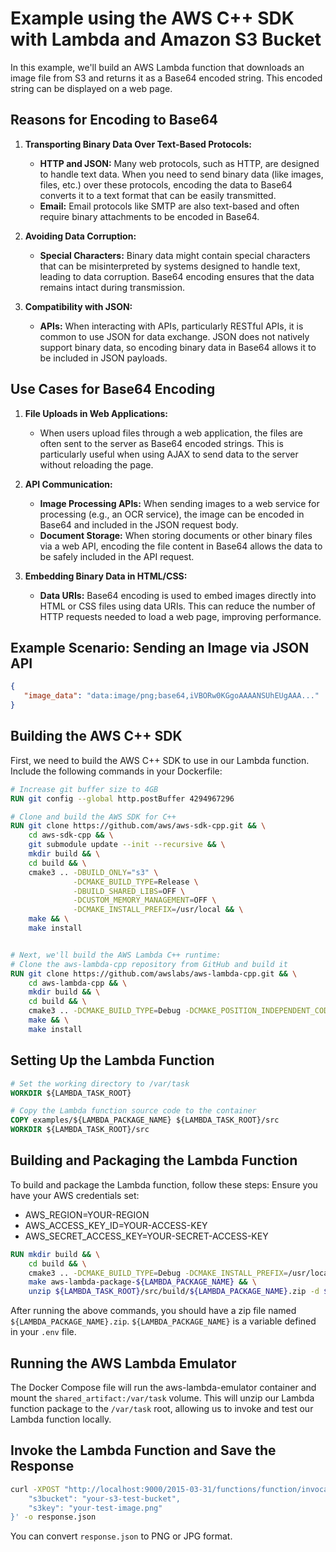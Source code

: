 # Example using the AWS C++ SDK with Lambda and Amazon S3 Bucket

In this example, we'll build an AWS Lambda function that downloads an image file from S3 and returns it as a Base64 encoded string. This encoded string can be displayed on a web page.

## Reasons for Encoding to Base64

1. **Transporting Binary Data Over Text-Based Protocols:**
   - **HTTP and JSON:** Many web protocols, such as HTTP, are designed to handle text data. When you need to send binary data (like images, files, etc.) over these protocols, encoding the data to Base64 converts it to a text format that can be easily transmitted.
   - **Email:** Email protocols like SMTP are also text-based and often require binary attachments to be encoded in Base64.

2. **Avoiding Data Corruption:**
   - **Special Characters:** Binary data might contain special characters that can be misinterpreted by systems designed to handle text, leading to data corruption. Base64 encoding ensures that the data remains intact during transmission.

3. **Compatibility with JSON:**
   - **APIs:** When interacting with APIs, particularly RESTful APIs, it is common to use JSON for data exchange. JSON does not natively support binary data, so encoding binary data in Base64 allows it to be included in JSON payloads.

## Use Cases for Base64 Encoding

1. **File Uploads in Web Applications:**
   - When users upload files through a web application, the files are often sent to the server as Base64 encoded strings. This is particularly useful when using AJAX to send data to the server without reloading the page.

2. **API Communication:**
   - **Image Processing APIs:** When sending images to a web service for processing (e.g., an OCR service), the image can be encoded in Base64 and included in the JSON request body.
   - **Document Storage:** When storing documents or other binary files via a web API, encoding the file content in Base64 allows the data to be safely included in the API request.

3. **Embedding Binary Data in HTML/CSS:**
   - **Data URIs:** Base64 encoding is used to embed images directly into HTML or CSS files using data URIs. This can reduce the number of HTTP requests needed to load a web page, improving performance.

## Example Scenario: Sending an Image via JSON API

```json
{
   "image_data": "data:image/png;base64,iVBORw0KGgoAAAANSUhEUgAAA..."
}
```


## Building the AWS C++ SDK

First, we need to build the AWS C++ SDK to use in our Lambda function. Include the following commands in your Dockerfile:

```dockerfile
# Increase git buffer size to 4GB
RUN git config --global http.postBuffer 4294967296

# Clone and build the AWS SDK for C++
RUN git clone https://github.com/aws/aws-sdk-cpp.git && \
    cd aws-sdk-cpp && \
    git submodule update --init --recursive && \
    mkdir build && \
    cd build && \
    cmake3 .. -DBUILD_ONLY="s3" \
              -DCMAKE_BUILD_TYPE=Release \
              -DBUILD_SHARED_LIBS=OFF \
              -DCUSTOM_MEMORY_MANAGEMENT=OFF \
              -DCMAKE_INSTALL_PREFIX=/usr/local && \
    make && \
    make install


# Next, we'll build the AWS Lambda C++ runtime:
# Clone the aws-lambda-cpp repository from GitHub and build it
RUN git clone https://github.com/awslabs/aws-lambda-cpp.git && \
    cd aws-lambda-cpp && \
    mkdir build && \
    cd build && \
    cmake3 .. -DCMAKE_BUILD_TYPE=Debug -DCMAKE_POSITION_INDEPENDENT_CODE=ON -DCMAKE_INSTALL_PREFIX=/usr/local && \
    make && \
    make install
```

## Setting Up the Lambda Function
```dockerfile
# Set the working directory to /var/task
WORKDIR ${LAMBDA_TASK_ROOT}

# Copy the Lambda function source code to the container
COPY examples/${LAMBDA_PACKAGE_NAME} ${LAMBDA_TASK_ROOT}/src
WORKDIR ${LAMBDA_TASK_ROOT}/src
```

## Building and Packaging the Lambda Function
To build and package the Lambda function, follow these steps:
Ensure you have your AWS credentials set:
 - AWS_REGION=YOUR-REGION
 - AWS_ACCESS_KEY_ID=YOUR-ACCESS-KEY
 - AWS_SECRET_ACCESS_KEY=YOUR-SECRET-ACCESS-KEY

```dockerfile
RUN mkdir build && \
    cd build && \
    cmake3 .. -DCMAKE_BUILD_TYPE=Debug -DCMAKE_INSTALL_PREFIX=/usr/local && \
    make aws-lambda-package-${LAMBDA_PACKAGE_NAME} && \
    unzip ${LAMBDA_TASK_ROOT}/src/build/${LAMBDA_PACKAGE_NAME}.zip -d ${LAMBDA_TASK_ROOT}/artifact
```

After running the above commands, you should have a zip file named `${LAMBDA_PACKAGE_NAME}.zip`. `${LAMBDA_PACKAGE_NAME}` is a variable defined in your `.env` file.

## Running the AWS Lambda Emulator
The Docker Compose file will run the aws-lambda-emulator container and mount the `shared_artifact:/var/task` volume. This will unzip our Lambda function package to the `/var/task` root, allowing us to invoke and test our Lambda function locally.

## Invoke the Lambda Function and Save the Response
```bash
curl -XPOST "http://localhost:9000/2015-03-31/functions/function/invocations" -d '{
    "s3bucket": "your-s3-test-bucket",
    "s3key": "your-test-image.png"
}' -o response.json
```
You can convert `response.json` to PNG or JPG format.


